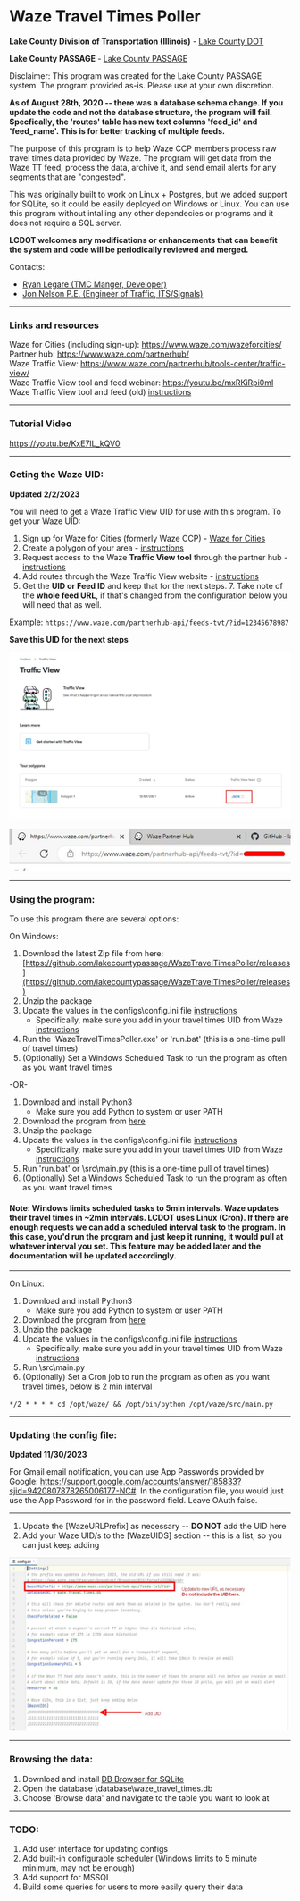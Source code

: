 # Waze Travel Times Poller
**Lake County Division of Transportation (Illinois)** - [Lake County DOT](https://www.lakecountyil.gov/transportation)

**Lake County PASSAGE** - [Lake County PASSAGE](https://www.lakecountypassage.com)

Disclaimer: This program was created for the Lake County PASSAGE system. The program provided as-is. Please use at your own discretion.

**As of August 28th, 2020 -- there was a database schema change. If you update the code and not the database structure,
the program will fail. Specfically, the 'routes' table has new text columns 'feed_id' and 'feed_name'. This is for better tracking of
multiple feeds.**

The purpose of this program is to help Waze CCP members process raw travel times data
provided by Waze. The program will get data from the Waze TT feed, process the data, archive it,
and send email alerts for any segments that are "congested".

This was originally built to work on Linux + Postgres, but we added support for SQLite, 
so it could be easily deployed on Windows or Linux. You can use this program without intalling any other dependecies or programs and it does not require a SQL server.

**LCDOT welcomes any modifications or enhancements that can benefit the system and code will be 
periodically reviewed and merged.**

Contacts:
- [Ryan Legare (TMC Manger, Developer)](mailto:rlegare@lakecountyil.gov?subject=[GitHub%20Waze%20TT%20Poller]) 
- [Jon Nelson P.E. (Engineer of Traffic, ITS/Signals)](mailto:jpnelson@lakecountyil.govsubject=[GitHub%20Waze%20TT%20Poller])

---

### Links and resources

Waze for Cities (including sign-up): https://www.waze.com/wazeforcities/ \
Partner hub: https://www.waze.com/partnerhub/ \
Waze Traffic View: https://www.waze.com/partnerhub/tools-center/traffic-view/ \
Waze Traffic View tool and feed webinar: https://youtu.be/mxRKiRpi0mI \
Waze Traffic View tool and feed (old) [instructions](https://github.com/lakecountypassage/WazeTravelTimesPoller/blob/master/docs/Traffic%20View%20Tool%20and%20Feed.pdf)

---

### Tutorial Video
https://youtu.be/KxE7lL_kQV0

---

### Geting the Waze UID:

**Updated 2/2/2023**

You will need to get a Waze Traffic View UID for use with this program.
To get your Waze UID:
1. Sign up for Waze for Cities (formerly Waze CCP) - [Waze for Cities](https://www.waze.com/wazeforcities/)
2. Create a polygon of your area - [instructions](https://support.google.com/waze/partners/answer/10454161?hl=en)
2. Request access to the Waze **Traffic View tool** through the partner hub - [instructions](https://support.google.com/waze/partners/answer/10618174?hl=en&ref_topic=10616686)
5. Add routes through the Waze Traffic View website - [instructions](https://support.google.com/waze/partners/answer/7246755?hl=en#zippy=%2Croute-watchlist-feed)
6. Get the **UID or Feed ID** and keep that for the next steps. 
   7. Take note of the **whole feed URL**, if that's changed from the configuration below you will need that as well.

Example: `https://www.waze.com/partnerhub-api/feeds-tvt/?id=12345678987`

**Save this UID for the next steps**

![waze_feed_url_1](https://github.com/lakecountypassage/WazeTravelTimesPoller/blob/master/docs/waze_feed_url_1.jpg)


![waze_feed_url_2](https://github.com/lakecountypassage/WazeTravelTimesPoller/blob/master/docs/waze_feed_url_2.jpg)

---

### Using the program: 

To use this program there are several options:

On Windows:
1. Download the latest Zip file from here: [https://github.com/lakecountypassage/WazeTravelTimesPoller/releases](https://github.com/lakecountypassage/WazeTravelTimesPoller/releases)
2. Unzip the package
3. Update the values in the configs\config.ini file [instructions](#updating-the-config-file-)
    - Specifically, make sure you add in your travel times UID from Waze [instructions](#geting-the-waze-uid-)
4. Run the 'WazeTravelTimesPoller.exe' or 'run.bat' (this is a one-time pull of travel times)
5. (Optionally) Set a Windows Scheduled Task to run the program as often as you want travel times

-OR-

1. Download and install Python3
    - Make sure you add Python to system or user PATH
2. Download the program from [here](https://github.com/lakecountypassage/WazeTravelTimesPoller/archive/refs/heads/master.zip)
3. Unzip the package
4. Update the values in the configs\config.ini file [instructions](#updating-the-config-file-)
    - Specifically, make sure you add in your travel times UID from Waze [instructions](#geting-the-waze-uid-)
4. Run 'run.bat' or \src\main.py (this is a one-time pull of travel times)
5. (Optionally) Set a Windows Scheduled Task to run the program as often as you want travel times

#### Note: Windows limits scheduled tasks to 5min intervals. Waze updates their travel times in ~2min intervals. LCDOT uses Linux (Cron). If there are enough requests we can add a scheduled interval task to the program. In this case, you'd run the program and just keep it running, it would pull at whatever interval you set. This feature may be added later and the documentation will be updated accordingly. 

---

On Linux:
1. Download and install Python3
    - Make sure you add Python to system or user PATH
2. Download the program from [here](https://github.com/lakecountypassage/WazeTravelTimesPoller/archive/refs/heads/master.zip)
3. Unzip the package
4. Update the values in the configs\config.ini file [instructions](#updating-the-config-file-)
    - Specifically, make sure you add in your travel times UID from Waze [instructions](#geting-the-waze-uid-)
4. Run \src\main.py
5. (Optionally) Set a Cron job to run the program as often as you want travel times, below is 2 min interval

`*/2 * * * * cd /opt/waze/ && /opt/bin/python /opt/waze/src/main.py`

---

### Updating the config file:

**Updated 11/30/2023**

For Gmail email notification, you can use App Passwords provided by Google: https://support.google.com/accounts/answer/185833?sjid=9420807878265006177-NC#. In the configuration file, you would just use the App Password for in the password field. Leave OAuth false.

---

1. Update the [WazeURLPrefix] as necessary -- **DO NOT** add the UID here
2. Add your Waze UID/s to the [WazeUIDS] section -- this is a list, so you can just keep adding

![waze_config](https://github.com/lakecountypassage/WazeTravelTimesPoller/blob/master/docs/waze_config.jpg)

---

### Browsing the data:
1. Download and install [DB Browser for SQLite](https://sqlitebrowser.org/)
2. Open the database \database\waze_travel_times.db
3. Choose 'Browse data' and navigate to the table you want to look at

---

### TODO:
1. Add user interface for updating configs
2. Add built-in configurable scheduler (Windows limits to 5 minute minimum, may not be enough)
3. Add support for MSSQL
4. Build some queries for users to more easily query their data
